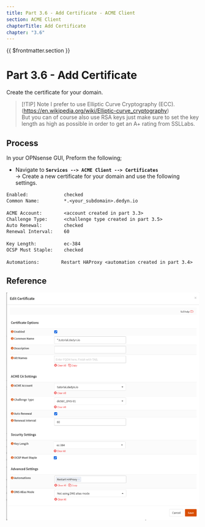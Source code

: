 ```yaml
---
title: Part 3.6 - Add Certificate - ACME Client
section: ACME Client
chapterTitle: Add Certificate
chapter: "3.6"
---
```


{{ $frontmatter.section }}
# Part 3.6 - Add Certificate

Create the certificate for your domain.

> [!TIP] Note
> I prefer to use Elliptic Curve Cryptography (ECC). (<https://en.wikipedia.org/wiki/Elliptic-curve_cryptography>)  
> But you can of course also use RSA keys just make sure to set the key length as high as possible in order to get an A+ rating from SSLLabs.

## Process

In your OPNsense GUI, Preform the following;

- Navigate to **`Services --> ACME Client --> Certificates`**  
  -> Create a new certificate for your domain and use the following settings.

```text
Enabled:             checked
Common Name:         *.<your_subdomain>.dedyn.io

ACME Account:        <account created in part 3.3>
Challenge Type:      <challenge type created in part 3.5>
Auto Renewal:        checked
Renewal Interval:    60

Key Length:          ec-384
OCSP Must Staple:    checked

Automations:        Restart HAProxy <automation created in part 3.4>
```


## Reference
![P003-006-ACME-Certificates](assets/P003-006-ACME-Certificates.png)
